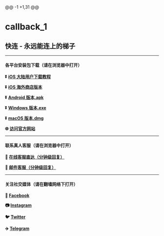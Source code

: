 @@ -1 +1,31 @@
# callback_1
## 快连 - 永远能连上的梯子 #
- - - -
#### 各平台安装包下载（请在浏览器中打开）

**:arrow_double_down: [iOS 大陆用户下载教程](https://lets-contact.onelink.me/0dzS/3my1vynb)** 

**:arrow_double_down: [iOS 海外商店版本](https://lets-contact.onelink.me/0dzS/5zggrqgp)**

**:arrow_double_down: [Android 版本.apk](https://lets-contact.onelink.me/0dzS/i809x9ah)**

**:arrow_double_down: [Windows 版本.exe](https://lets-contact.onelink.me/0dzS/rin2hr10)**

**:arrow_double_down: [macOS 版本.dmg](https://lets-contact.onelink.me/0dzS/ec04g6tl)**

**:globe_with_meridians: [访问官方网站](https://lets-contact.onelink.me/0dzS/kf8su4wr)** 
- - - -
#### 联系真人客服（请在浏览器中打开）

**:speech_balloon: [在线客服直达（分钟级回复）](https://lets-contact.onelink.me/0dzS/9tj7vfv1)**

**:e-mail: [邮件客服（分钟级回复）](mailto:letsvpn@rbox.me)**
- - - -
#### 关注社交媒体（请在翻墙网络下打开）
**:couple: [Facebook](https://lets-contact.onelink.me/0dzS/x5x4mc59)** 

**:camera: [Instagram](https://lets-contact.onelink.me/0dzS/96bhdw1y)**

**:bird: [Twitter](https://lets-contact.onelink.me/0dzS/50o50pw1)** 

**:airplane: [Telegram](https://lets-contact.onelink.me/0dzS/v56y8i6i)**
###
